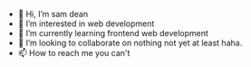 - 👋 Hi, I’m sam dean
- 👀 I’m interested in web development
- 🌱 I’m currently learning frontend web development
- 💞️ I’m looking to collaborate on nothing not yet at least haha.
- 📫 How to reach me you can't

<!---
samkeen98/samkeen98 is a ✨ special ✨ repository because its `README.md` (this file) appears on your GitHub profile.
You can click the Preview link to take a look at your changes.
--->
